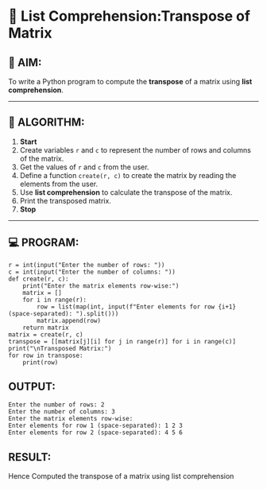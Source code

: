 # 🧮 List Comprehension:Transpose of Matrix 

## 🎯 AIM:
To write a Python program to compute the **transpose** of a matrix using **list comprehension**.

---

## 🧠 ALGORITHM:

1. **Start**
2. Create variables `r` and `c` to represent the number of rows and columns of the matrix.
3. Get the values of `r` and `c` from the user.
4. Define a function `create(r, c)` to create the matrix by reading the elements from the user.
5. Use **list comprehension** to calculate the transpose of the matrix.
6. Print the transposed matrix.
7. **Stop**

---

## 💻 PROGRAM:
```
r = int(input("Enter the number of rows: "))
c = int(input("Enter the number of columns: "))
def create(r, c):
    print("Enter the matrix elements row-wise:")
    matrix = []
    for i in range(r):
        row = list(map(int, input(f"Enter elements for row {i+1} (space-separated): ").split()))
        matrix.append(row)
    return matrix
matrix = create(r, c)
transpose = [[matrix[j][i] for j in range(r)] for i in range(c)]
print("\nTransposed Matrix:")
for row in transpose:
    print(row)
```
## OUTPUT:
```
Enter the number of rows: 2
Enter the number of columns: 3
Enter the matrix elements row-wise:
Enter elements for row 1 (space-separated): 1 2 3
Enter elements for row 2 (space-separated): 4 5 6
```
## RESULT:
Hence Computed the transpose of a matrix using list comprehension

